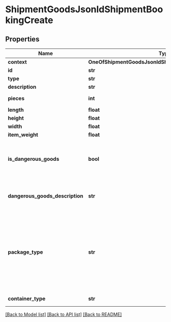 # ShipmentGoodsJsonldShipmentBookingCreate

## Properties
Name | Type | Description | Notes
------------ | ------------- | ------------- | -------------
**context** | **OneOfShipmentGoodsJsonldShipmentBookingCreateContext** |  | [optional] 
**id** | **str** |  | [optional] 
**type** | **str** |  | [optional] 
**description** | **str** |  | 
**pieces** | **int** |  | [default to 1]
**length** | **float** |  | [optional] 
**height** | **float** |  | [optional] 
**width** | **float** |  | [optional] 
**item_weight** | **float** |  | [optional] 
**is_dangerous_goods** | **bool** | Need to know if this a dangerous goods shipment | 
**dangerous_goods_description** | **str** | If is dangerous goods, a description is required | [optional] 
**package_type** | **str** |            [P] Piece,           [G] Bag,           [B] Box,           [K] Case,           [T] Tube,           [C] Crate,           [L] Loose,           [E] Pallet,           [S] Skid,           [U] Tub,           [D] Drum,           [N] Container          | 
**container_type** | **str** | Container Type | [optional] 

[[Back to Model list]](../README.md#documentation-for-models) [[Back to API list]](../README.md#documentation-for-api-endpoints) [[Back to README]](../README.md)

